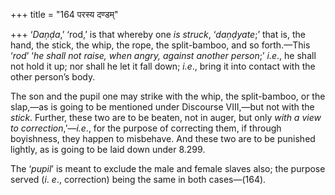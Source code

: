 +++
title = "164 परस्य दण्डम्"

+++
‘*Daṇḍa*,’ ‘rod,’ is that whereby one *is struck*, ‘*daṇḍyate*;’ that
is, the hand, the stick, the whip, the rope, the split-bamboo, and so
forth.—This ‘*rod*’ ‘*he shall not raise, when angry, against another
person*;’ *i.e*., he shall not hold it up; nor shall he let it fall
down; *i.e*., bring it into contact with the other person’s body.

The son and the pupil one may strike with the whip, the split-bamboo, or
the slap,—as is going to be mentioned under Discourse VIII,—but not with
the *stick*. Further, these two are to be beaten, not in auger, but only
*with a view to correction*,’—*i.e*., for the purpose of correcting
them, if through boyishness, they happen to misbehave. And these two are
to be punished lightly, as is going to be laid down under 8.299.

The ‘*pupil*’ is meant to exclude the male and female slaves also; the
purpose served (*i*. *e*., correction) being the same in both
cases—(164).


